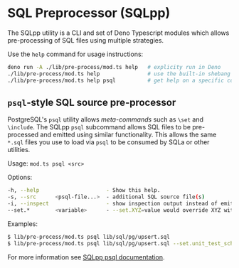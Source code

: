 # SQL Preprocessor (SQLpp)

The SQLpp utility is a CLI and set of Deno Typescript modules which allows
pre-processing of SQL files using multiple strategies.

Use the `help` command for usage instructions:

```bash
deno run -A ./lib/pre-process/mod.ts help   # explicity run in Deno
./lib/pre-process/mod.ts help               # use the built-in shebang
./lib/pre-process/mod.ts help psql          # get help on a specific command
```

## `psql`-style SQL source pre-processor

PostgreSQL's `psql` utility allows _meta-commands_ such as `\set` and
`\include`. The SQLpp `psql` subcommand allows SQL files to be pre-processed and
emitted using similar functionality. This allows the same `*.sql` files you use
to load via `psql` to be consumed by SQLa or other utilities.

Usage: `mod.ts psql <src>`

Options:

```bash
-h, --help                     - Show this help.                                         
-s, --src      <psql-file...>  - additional SQL source file(s)                           
-i, --inspect                  - show inspection output instead of emitting SQL source   
--set.*        <variable>      - --set.XYZ=value would override XYZ with value provided
```

Examples:

```bash
$ lib/pre-process/mod.ts psql lib/sql/pg/upsert.sql
$ lib/pre-process/mod.ts psql lib/sql/pg/upsert.sql --set.unit_test_schema=some_other_schema
```

For more information see [SQLpp psql documentation](psql/README.md).

